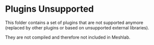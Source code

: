 # Plugins Unsupported

This folder contains a set of plugins that are not supported anymore (replaced by 
other plugins or based on unsupported external libraries).

They are not compiled and therefore not included in Meshlab.
